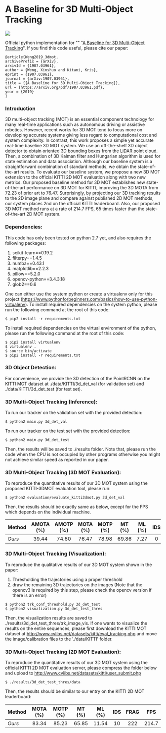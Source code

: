 # A Baseline for 3D Multi-Object Tracking 

<img align="center" src="https://github.com/xinshuoweng/AB3DMOT/blob/master/github_demo.gif">

Official python implementation for ""
 "[A Baseline for 3D Multi-Object Tracking](https://arxiv.org/pdf/1907.03961.pdf)".
If you find this code useful, please cite our paper:

```
@article{Weng2019_3dmot, 
archivePrefix = {arXiv}, 
arxivId = {1907.03961}, 
author = {Weng, Xinshuo and Kitani, Kris}, 
eprint = {1907.03961}, 
journal = {arXiv:1907.03961}, 
title = {{A Baseline for 3D Multi-Object Tracking}}, 
url = {https://arxiv.org/pdf/1907.03961.pdf}, 
year = {2019} 
}
```

### Introduction
3D multi-object tracking (MOT) is an essential component technology for many real-time applications such as autonomous driving or assistive robotics. However, recent works for 3D MOT tend to focus more on developing accurate systems giving less regard to computational cost and system complexity. In contrast, this work proposes a simple yet accurate real-time baseline 3D MOT system. We use an off-the-shelf 3D object detector to obtain oriented 3D bounding boxes from the LiDAR point cloud. Then, a combination of 3D Kalman filter and Hungarian algorithm is used for state estimation and data association. Although our baseline system is a straightforward combination of standard methods, we obtain the state-of-the-art results. To evaluate our baseline system, we propose a new 3D MOT extension to the official KITTI 2D MOT evaluation along with two new metrics. Our proposed baseline method for 3D MOT establishes new state-of-the-art performance on 3D MOT for KITTI, improving the 3D MOTA from 72.23 of prior art to 76.47. Surprisingly, by projecting our 3D tracking results to the 2D image plane and compare against published 2D MOT methods, our system places 2nd on the official KITTI leaderboard. Also, our proposed 3D MOT method runs at a rate of 214.7 FPS, 65 times faster than the state-of-the-art 2D MOT system. 

### Dependencies:

This code has only been tested on python 2.7 yet, and also requires the following packages:
1. scikit-learn==0.19.2
2. filterpy==1.4.5
3. numba==0.43.1
4. matplotlib==2.2.3
5. pillow==5.2.0
6. opencv-python==3.4.3.18
7. glob2==0.6

One can either use the system python or create a virtualenv only for this project (https://www.pythonforbeginners.com/basics/how-to-use-python-virtualenv). To install required dependencies on the system python, please run the following command at the root of this code:
```
$ pip2 install -r requirements.txt
```
To install required dependencies on the virtual environment of the python, please run the following command at the root of this code:
```
$ pip2 install virtualenv
$ virtualenv .
$ source bin/activate
$ pip2 install -r requirements.txt
```

### 3D Object Detection:
For convenience, we provide the 3D detection of the PointRCNN on the KITTI MOT dataset at ./data/KITTI/3d_det_val (for validation set) and ./data/KITTI/3d_det_test (for test set).

### 3D Multi-Object Tracking (Inference):

To run our tracker on the validation set with the provided detection:

```
$ python2 main.py 3d_det_val
```
To run our tracker on the test set with the provided detection:

```
$ python2 main.py 3d_det_test
```
Then, the results will be saved to ./results folder. Note that, please run the code when the CPU is not occupied by other programs otherwise you might not achieve similar speed as reported in our paper.

### 3D Multi-Object Tracking (3D MOT Evaluation):

To reproduce the quantitative results of our 3D MOT system using the proposed KITTI-3DMOT evaluation tool, please run:
  ```
  $ python2 evaluation/evaluate_kitti3dmot.py 3d_det_val
  ```
Then, the results should be exactly same as below, except for the FPS which depends on the individual machine.

 Method         | AMOTA (%) | AMOTP (%) | MOTA (%) | MOTP (%)| MT (%) | ML (%) | IDS | FRAG | FPS 
--------------- |:---------:|:---------:|:--------:|:-------:|:------:|:------:|:---:|:----:|:---:
 *Ours*         | 39.44     | 74.60     | 76.47    |  78.98  |  69.86 | 7.27   |  0  | 58   | 207.4

### 3D Multi-Object Tracking (Visualization):

To reproduce the qualitative results of our 3D MOT system shown in the paper:

1. Thresholding the trajectories using a proper threshold
2. draw the remaining 3D trajectories on the images (Note that the opencv3 is required by this step, please check the opencv version if there is an error)
  ```
  $ python2 trk_conf_threshold.py 3d_det_test 
  $ python2 visualization.py 3d_det_test_thres
  ```

Then, the visualization results are saved to ./results/3d_det_test_thres/trk_image_vis. If one wants to visualize the results on the entire sequences, please first download the KITTI MOT dataset at http://www.cvlibs.net/datasets/kitti/eval_tracking.php and move the image/calibration files to the './data/KITTI' folder.


### 3D Multi-Object Tracking (2D MOT Evaluation):
To reproduce the quantitative results of our 3D MOT system using the official KITTI 2D MOT evaluation server, please compress the folder below and upload to http://www.cvlibs.net/datasets/kitti/user_submit.php
  ```
  $ ./results/3d_det_test_thres/data
  ```
Then, the results should be similar to our entry on the KITTI 2D MOT leaderboard: 

 Method         | MOTA (%) | MOTP (%)| MT (%) | ML (%) | IDS | FRAG | FPS 
--------------- |:--------:|:-------:|:------:|:------:|:---:|:----:|:---:
 *Ours*         | 83.34    |  85.23  | 65.85  | 11.54  |  10 | 222  | 214.7
